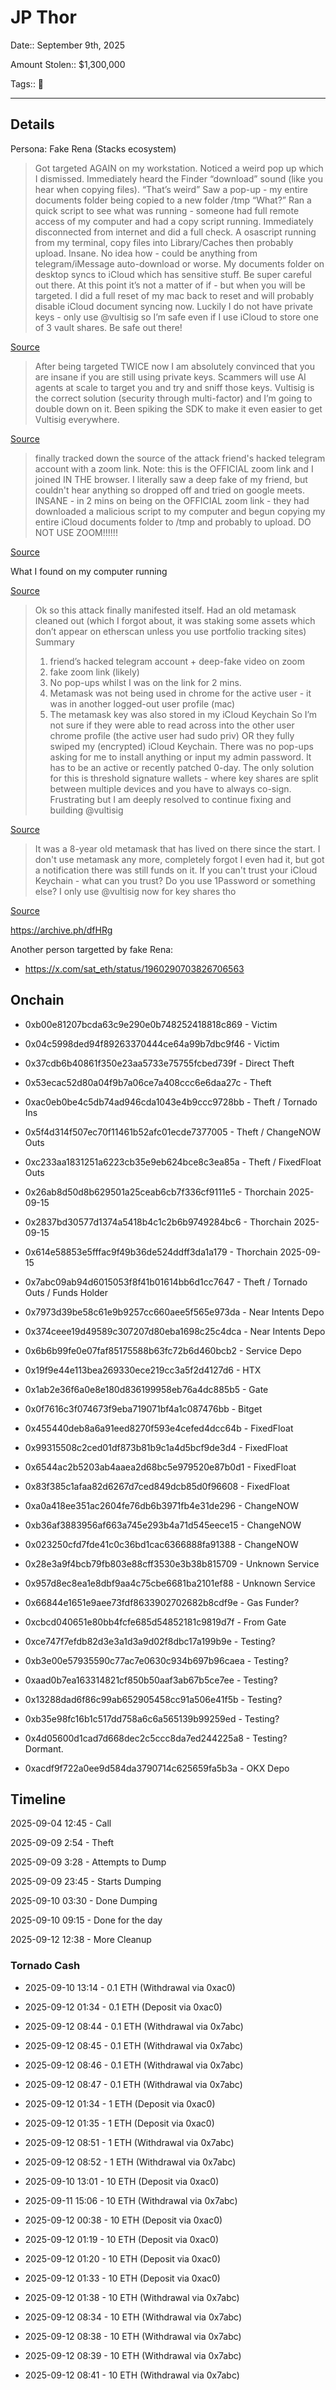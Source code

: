 # JP Thor

Date:: September 9th, 2025

Amount Stolen:: $1,300,000

Tags:: 🔑

---


## Details

Persona: Fake Rena (Stacks ecosystem)


> Got targeted AGAIN on my workstation. 
> Noticed a weird pop up which I dismissed. Immediately heard the Finder “download” sound (like you hear when copying files). 
> “That’s weird”
> Saw a pop-up - my entire documents folder being copied to a new folder /tmp
> “What?”
> Ran a quick script to see what was running  - someone had full remote access of my computer and had a copy script running. 
> Immediately disconnected from internet and did a full check. A osascript running from my terminal, copy files into Library/Caches then probably upload. 
> Insane. No idea how - could be anything from telegram/iMessage auto-download or worse. 
> My documents folder on desktop syncs to iCloud which has sensitive stuff. 
> Be super careful out there. At this point it’s not a matter of if - but when you will be targeted. 
> I did a full reset of my mac back to reset and will probably disable iCloud document syncing now. 
> Luckily I do not have private keys - only use  @vultisig so I’m safe even if I use iCloud to store one of 3 vault shares. 
> Be safe out there!

[Source](https://archive.ph/LEXFZ)



> After being targeted TWICE now
> I am absolutely convinced that you are insane if you are still using private keys. 
> Scammers will use AI agents at scale to target you and try and sniff those keys. 
> Vultisig is the correct solution (security through multi-factor) and I’m going to double down on it. 
> Been spiking the SDK to make it even easier to get Vultisig everywhere.

[Source](https://archive.ph/2WZZN)

> finally tracked down the source of the attack
> friend's hacked telegram account with a zoom link.
> Note: this is the OFFICIAL zoom link and I joined IN THE browser. I literally saw a deep fake of my friend, but couldn't hear anything so dropped off and tried on google meets. 
> INSANE - in 2 mins on being on the OFFICIAL zoom link - they had downloaded a malicious script to my computer and begun copying my entire iCloud documents folder to /tmp and probably to upload. 
> DO NOT USE ZOOM!!!!!!

[Source](https://archive.ph/KU1JE)



What I found on my computer running

[Source](https://archive.ph/msP8C)



> Ok so this attack finally manifested itself. 
> Had an old metamask cleaned out (which I forgot about, it was staking some assets which don’t appear on etherscan unless you use portfolio tracking sites)
> Summary 
> 1) friend’s hacked telegram account + deep-fake video on zoom
> 2) fake zoom link (likely) 
> 3) No pop-ups whilst I was on the link for 2 mins. 
> 4) Metamask was not being used in chrome for the active user - it was in another logged-out user profile (mac)
> 5) The metamask key was also stored in my iCloud Keychain 
> So I’m not sure if they were able to read across into the other user chrome profile (the active user had sudo priv) OR they fully swiped my (encrypted) iCloud Keychain. 
> There was no pop-ups asking for me to install anything or input my admin password. 
> It has to be an active or recently patched 0-day. 
> The only solution for this is threshold signature wallets - where key shares are split between multiple devices and you have to always co-sign. 
> Frustrating but I am deeply resolved to continue fixing and building @vultisig

[Source](https://archive.ph/x7Wda)


> It was a 8-year old metamask that has lived on there since the start. I don't use metamask any more, completely forgot I even had it, but got a notification there was still funds on it. 
> If you can't trust your iCloud Keychain - what can you trust? Do you use 1Password or something else?
> I only use @vultisig now for key shares tho

[Source](https://archive.ph/Wlmrm)

https://archive.ph/dfHRg


Another person targetted by fake Rena:

- https://x.com/sat_eth/status/1960290703826706563


## Onchain

- 0xb00e81207bcda63c9e290e0b748252418818c869 - Victim
- 0x04c5998ded94f89263370444ce64a99b7dbc9f46 - Victim

- 0x37cdb6b40861f350e23aa5733e75755fcbed739f - Direct Theft

- 0x53ecac52d80a04f9b7a06ce7a408ccc6e6daa27c - Theft

- 0xac0eb0be4c5db74ad946cda1043e4b9ccc9728bb - Theft / Tornado Ins

- 0x5f4d314f507ec70f11461b52afc01ecde7377005 - Theft / ChangeNOW Outs

- 0xc233aa1831251a6223cb35e9eb624bce8c3ea85a - Theft / FixedFloat Outs

- 0x26ab8d50d8b629501a25ceab6cb7f336cf9111e5 - Thorchain 2025-09-15
- 0x2837bd30577d1374a5418b4c1c2b6b9749284bc6 - Thorchain 2025-09-15
- 0x614e58853e5fffac9f49b36de524ddff3da1a179 - Thorchain 2025-09-15

- 0x7abc09ab94d6015053f8f41b01614bb6d1cc7647 - Theft / Tornado Outs / Funds Holder

- 0x7973d39be58c61e9b9257cc660aee5f565e973da - Near Intents Depo
- 0x374ceee19d49589c307207d80eba1698c25c4dca - Near Intents Depo
- 0x6b6b99fe0e07faf85175588b63fc72b6d460bcb2 - Service Depo
- 0x19f9e44e113bea269330ece219cc3a5f2d4127d6 - HTX
- 0x1ab2e36f6a0e8e180d836199958eb76a4dc885b5 - Gate
- 0x0f7616c3f074673f9eba719071bf4a1c087476bb - Bitget
- 0x455440deb8a6a91eed8270f593e4cefed4dcc64b - FixedFloat
- 0x99315508c2ced01df873b81b9c1a4d5bcf9de3d4 - FixedFloat
- 0x6544ac2b5203ab4aaea2d68bc5e979520e87b0d1 - FixedFloat
- 0x83f385c1afaa82d6267d7ced849dcb85d0f96608 - FixedFloat
- 0xa0a418ee351ac2604fe76db6b3971fb4e31de296 - ChangeNOW
- 0xb36af3883956af663a745e293b4a71d545eece15 - ChangeNOW
- 0x023250cfd7fde41c0c36bd1cac6366888fa91388 - ChangeNOW
- 0x28e3a9f4bcb79fb803e88cff3530e3b38b815709 - Unknown Service
- 0x957d8ec8ea1e8dbf9aa4c75cbe6681ba2101ef88 - Unknown Service


- 0x66844e1651e9aee73fdf8633902702682b8cdf9e - Gas Funder?
- 0xcbcd040651e80bb4fcfe685d54852181c9819d7f - From Gate
- 0xce747f7efdb82d3e3a1d3a9d02f8dbc17a199b9e - Testing?
- 0xb3e00e57935590c77ac7e0630c934b697b96caea - Testing?
- 0xaad0b7ea163314821cf850b50aaf3ab67b5ce7ee - Testing?
- 0x13288dad6f86c99ab652905458cc91a506e41f5b - Testing?
- 0xb35e98fc16b1c517dd758a6c6a565139b99259ed - Testing?
- 0x4d05600d1cad7d668dec2c5ccc8da7ed244225a8 - Testing? Dormant.
- 0xacdf9f722a0ee9d584da3790714c625659fa5b3a - OKX Depo


## Timeline

2025-09-04 12:45 - Call

2025-09-09 2:54 - Theft

2025-09-09 3:28 - Attempts to Dump

2025-09-09 23:45 - Starts Dumping

2025-09-10 03:30 - Done Dumping

2025-09-10 09:15 - Done for the day

2025-09-12 12:38 - More Cleanup



### Tornado Cash

- 2025-09-10 13:14 - 0.1 ETH (Withdrawal via 0xac0)
- 2025-09-12 01:34 - 0.1 ETH (Deposit via 0xac0)
- 2025-09-12 08:44 - 0.1 ETH (Withdrawal via 0x7abc)
- 2025-09-12 08:45 - 0.1 ETH (Withdrawal via 0x7abc)
- 2025-09-12 08:46 - 0.1 ETH (Withdrawal via 0x7abc)
- 2025-09-12 08:47 - 0.1 ETH (Withdrawal via 0x7abc)

- 2025-09-12 01:34 - 1 ETH (Deposit via 0xac0)
- 2025-09-12 01:35 - 1 ETH (Deposit via 0xac0)
- 2025-09-12 08:51 - 1 ETH (Withdrawal via 0x7abc)
- 2025-09-12 08:52 - 1 ETH (Withdrawal via 0x7abc)

- 2025-09-10 13:01 - 10 ETH (Deposit via 0xac0)
- 2025-09-11 15:06 - 10 ETH (Withdrawal via 0x7abc)
- 2025-09-12 00:38 - 10 ETH (Deposit via 0xac0)
- 2025-09-12 01:19 - 10 ETH (Deposit via 0xac0)
- 2025-09-12 01:20 - 10 ETH (Deposit via 0xac0)
- 2025-09-12 01:33 - 10 ETH (Deposit via 0xac0)
- 2025-09-12 01:38 - 10 ETH (Withdrawal via 0x7abc)
- 2025-09-12 08:34 - 10 ETH (Withdrawal via 0x7abc)
- 2025-09-12 08:38 - 10 ETH (Withdrawal via 0x7abc)
- 2025-09-12 08:39 - 10 ETH (Withdrawal via 0x7abc)
- 2025-09-12 08:41 - 10 ETH (Withdrawal via 0x7abc)


